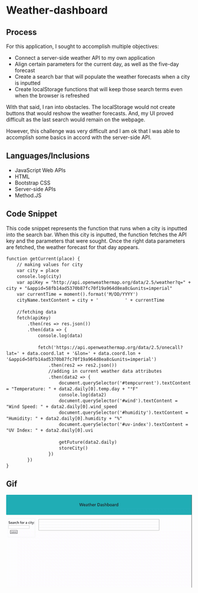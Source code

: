 # Weather-dashboard

## Process
For this application, I sought to accomplish multiple objectives:
- Connect a server-side weather API to my own application
- Align certain parameters for the current day, as well as the five-day forecast
- Create a search bar that will populate the weather forecasts when a city is inputted
- Create localStorage functions that will keep those search terms even when the browser is refreshed

With that said, I ran into obstacles. The localStorage would not create buttons that would reshow the weather forecasts. And, my UI proved difficult as the last search would remain on the webpage.

However, this challenge was very difficult and I am ok that I was able to accomplish some basics in accord with the server-side API.

## Languages/Inclusions
- JavaScript Web APIs
- HTML
- Bootstrap CSS
- Server-side APIs
- Method.JS

## Code Snippet
This code snippet represents the function that runs when a city is inputted into the search bar. When this city is inputted, the function fetches the API key and the parameters that were sought. Once the right data parameters are fetched, the weather forecast for that day appears. 

~~~~
function getCurrent(place) {
    // making values for city 
    var city = place
    console.log(city)
    var apiKey = "http://api.openweathermap.org/data/2.5/weather?q=" + city + "&appid=58fb14ad5370b87fc70f19a964d8ea8c&units=imperial"
    var currentTime = moment().format('M/DD/YYYY')
    cityName.textContent = city + '          ' + currentTime

    //fetching data
    fetch(apiKey)
        .then(res => res.json())
        .then(data => {
            console.log(data)

            fetch('https://api.openweathermap.org/data/2.5/onecall?lat=' + data.coord.lat + '&lon=' + data.coord.lon + '&appid=58fb14ad5370b87fc70f19a964d8ea8c&units=imperial')
                .then(res2 => res2.json())
                //adding in current weather data attributes
                .then(data2 => {
                    document.querySelector('#tempcurrent').textContent = "Temperature: " + data2.daily[0].temp.day + "°F"
                    console.log(data2)
                    document.querySelector('#wind').textContent = "Wind Speed: " + data2.daily[0].wind_speed
                    document.querySelector('#humidity').textContent = "Humidity: " + data2.daily[0].humidity + "%"
                    document.querySelector('#uv-index').textContent = "UV Index: " + data2.daily[0].uvi

                    getFuture(data2.daily)
                    storeCity()
                })
        })
}
~~~~
## Gif
![Gif](assets/Weather-Dashboard.gif)